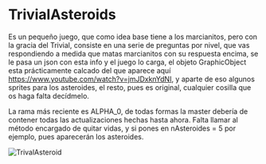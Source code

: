 # TrivialAsteroids
Es un pequeño juego, que como idea base tiene a los marcianitos, pero con la gracia del Trivial, consiste en una serie de preguntas por nivel, que vas respondiendo
a medida que matas marcianitos con su respuesta encima, se le pasa un json con esta info y el juego lo carga, el objeto GraphicObject esta prácticamente calcado del que aparece aquí https://www.youtube.com/watch?v=jmJDxknYdNI,
y aparte de eso algunos sprites para los asteroides, el resto, pues es original, cualquier cosilla que  os haga falta decídmelo.

La rama más reciente es ALPHA_0, de todas formas la master debería de contener todas las actualizaciones hechas hasta ahora.
Falta llamar al método encargado de quitar vidas, y si pones en nAsteroides = 5 por ejemplo, pues aparecerán los asteroides.

  ![TrivalAsteroid ](https://user-images.githubusercontent.com/59707784/178793821-1665c1b0-d0ae-4c37-a0a8-009d8cd993c7.jpg)
